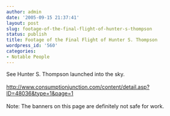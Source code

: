 ```yaml
---
author: admin
date: '2005-09-15 21:37:41'
layout: post
slug: footage-of-the-final-flight-of-hunter-s-thompson
status: publish
title: Footage of the Final Flight of Hunter S. Thompson
wordpress_id: '560'
categories:
- Notable People
---
```

<div>See Hunter S. Thompson launched into the sky.</div><div class="body">&nbsp;</div><div><a href="http://www.consumptionjunction.com/content/detail.asp?ID=48036&type=1&page=1">http://www.consumptionjunction.com/content/detail.asp?ID=48036&amp;type=1&amp;page=1</a></div><div>&nbsp;</div><div><a href="http://www.consumptionjunction.com/content/detail.asp?ID=48036&type=1&page=1"></a>Note: The banners on this page are definitely not safe for work.</div>

